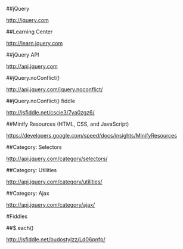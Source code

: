 ##jQuery

http://jquery.com

##Learning Center

http://learn.jquery.com

##jQuery API

http://api.jquery.com

##jQuery.noConflict()

http://api.jquery.com/jquery.noconflict/

##jQuery.noConflict() fiddle

http://jsfiddle.net/cscie3/7ya0zgz6/

##Minify Resources (HTML, CSS, and JavaScript)

https://developers.google.com/speed/docs/insights/MinifyResources

##Category: Selectors

http://api.jquery.com/category/selectors/

##Category: Utilities

http://api.jquery.com/category/utilities/

##Category: Ajax

http://api.jquery.com/category/ajax/

#Fiddles

##$.each()

http://jsfiddle.net/budostylzz/Ld06pnfp/
